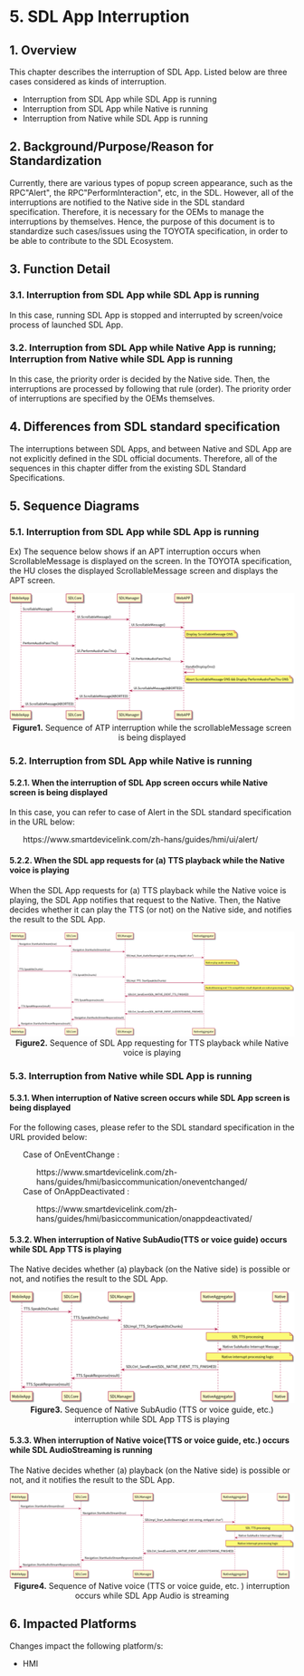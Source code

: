 # 5. SDL App Interruption

## 1. Overview
This chapter describes the interruption of SDL App.
Listed below are three cases considered as kinds of interruption.
- Interruption from SDL App while SDL App is running
- Interruption from SDL App while Native is running
- Interruption from Native while SDL App is running

## 2. Background/Purpose/Reason for Standardization
Currently, there are various types of popup screen appearance, such as the RPC"Alert", the RPC"PerformInteraction", etc, in the SDL.
However, all of the interruptions are notified to the Native side in the SDL standard specification. Therefore, it is necessary for the OEMs to manage the interruptions by themselves.
Hence, the purpose of this document is to standardize such cases/issues using the TOYOTA specification, in order to be able to contribute to the SDL Ecosystem.

## 3. Function Detail
### 3.1. Interruption from SDL App while SDL App is running
In this case, running SDL App is stopped and interrupted by screen/voice process of launched SDL App.

### 3.2. Interruption from SDL App while Native App is running; Interruption from Native while SDL App is running
In this case, the priority order is decided by the Native side. Then, the interruptions are processed by following that rule (order).
The priority order of interruptions are specified by the OEMs themselves.

## 4. Differences from SDL standard specification
The interruptions between SDL Apps, and between Native and SDL App are not explicitly defined in the SDL official documents.
Therefore, all of the sequences in this chapter differ from the existing SDL Standard Specifications.

## 5. Sequence Diagrams
### 5.1. Interruption from SDL App while SDL App is running
Ex) The sequence below shows if an APT interruption occurs when ScrollableMessage is displayed on the screen.
In the TOYOTA specification, the HU closes the displayed ScrollableMessage screen and displays the APT screen.

<div align="center">

![figure1.atp_interruption.png](./assets/figure1.atp_interruption.png)<br>
**Figure1.** Sequence of ATP interruption while the scrollableMessage screen is being displayed

</div>

### 5.2.  Interruption from SDL App while Native is running
#### 5.2.1. When the interruption of SDL App screen occurs while Native screen is being displayed
In this case, you can refer to case of Alert in the SDL standard specification in the URL below:
<ol>
https://www.smartdevicelink.com/zh-hans/guides/hmi/ui/alert/
</ol>

#### 5.2.2. When the SDL app requests for (a) TTS playback while the Native voice is playing
When the SDL App requests for (a) TTS playback while the Native voice is playing, the SDL App notifies that request to the Native.
Then, the Native decides whether it can play the TTS (or not) on the Native side, and notifies the result to the SDL App.

<div align="center">

![figure2.sdl_app_requesting_for_tts_playback.png](./assets/figure2.sdl_app_requesting_for_tts_playback.png)<br>
**Figure2.** Sequence of SDL App requesting for TTS playback while Native voice is playing

</div>

### 5.3. Interruption from Native while SDL App is running
#### 5.3.1. When interruption of Native screen occurs while SDL App screen is being displayed
For the following cases, please refer to the SDL standard specification in the URL provided below:
<ol>
Case of OnEventChange : 
<ol>
https://www.smartdevicelink.com/zh-hans/guides/hmi/basiccommunication/oneventchanged/<br>
</ol>
Case of OnAppDeactivated : 
<ol>
https://www.smartdevicelink.com/zh-hans/guides/hmi/basiccommunication/onappdeactivated/
</ol>
</ol>

#### 5.3.2. When interruption of Native SubAudio(TTS or voice guide) occurs while SDL App TTS is playing
The Native decides whether (a) playback (on the Native side) is possible or not, and notifies the result to the SDL App.

<div align="center">

![figure3.native_subaudio_interruption.png](./assets/figure3.native_subaudio_interruption.png)<br>
**Figure3.** Sequence of Native SubAudio (TTS or voice guide, etc.) interruption while SDL App TTS is playing

</div>

#### 5.3.3. When interruption of Native voice(TTS or voice guide, etc.) occurs while SDL AudioStreaming is running
The Native decides whether (a) playback (on the Native side) is possible or not, and it notifies the result to the SDL App.

<div align="center">

![figure4.native_voice_interruption.png](./assets/figure4.native_voice_interruption.png)<br>
**Figure4.** Sequence of Native voice (TTS or voice guide, etc. ) interruption occurs while SDL App Audio is streaming

</div>

## 6. Impacted Platforms
Changes impact the following platform/s:
- HMI
